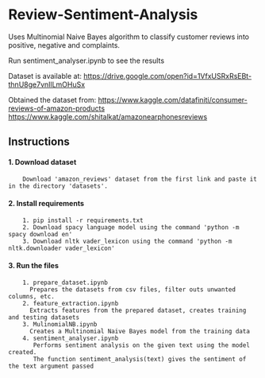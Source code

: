 # Review-Sentiment-Analysis

Uses Multinomial Naive Bayes algorithm to classify customer reviews into positive, negative and complaints.

Run sentiment_analyser.ipynb to see the results

Dataset is available at: 
  https://drive.google.com/open?id=1VfxUSRxRsEBt-thnU8ge7vnIlLmOHuSx

Obtained the dataset from: 
  https://www.kaggle.com/datafiniti/consumer-reviews-of-amazon-products
  https://www.kaggle.com/shitalkat/amazonearphonesreviews
      
## Instructions
#### 1. Download dataset
        Download 'amazon_reviews' dataset from the first link and paste it in the directory 'datasets'.
#### 2. Install requirements
        1. pip install -r requirements.txt
        2. Download spacy language model using the command 'python -m spacy download en'
        3. Download nltk vader_lexicon using the command 'python -m nltk.downloader vader_lexicon'
#### 3. Run the files
        1. prepare_dataset.ipynb
          Prepares the datasets from csv files, filter outs unwanted columns, etc.
        2. feature_extraction.ipynb
          Extracts features from the prepared dataset, creates training and testing datasets
        3. MulinomialNB.ipynb
          Creates a Multinomial Naive Bayes model from the training data
        4. sentiment_analyser.ipynb
           Performs sentiment analysis on the given text using the model created.
           The function sentiment_analysis(text) gives the sentiment of the text argument passed
